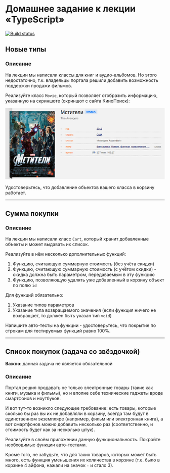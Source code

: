 # Домашнее задание к лекции «TypeScript»

[![Build status](https://ci.appveyor.com/api/projects/status/gnhl3nmle5f4tg6x?svg=true)](https://ci.appveyor.com/project/darknessdizi/javascript-12-typescript)

## Новые типы

### Описание

На лекции мы написали классы для книг и аудио-альбомов. Но этого недостаточно, т.к. владельцы портала решили добавить возможность поддержки продажи фильмов.

Реализуйте класс `Movie`, который позволяет отобразить информацию, указанную на скриншоте (скриншот с сайта КиноПоиск):

![](pic/avengers.png)

Удостоверьтесь, что добавление объектов вашего класса в корзину работает.

---

## Сумма покупки

### Описание

На лекции мы написали класс `Cart`, который хранит добавленные объекты и может выдавать их список.

Реализуйте в нём несколько дополнительных функций:
1. Функцию, считающую суммарную стоимость (без учёта скидки)
1. Функцию, считающую суммарную стоимость (с учётом скидки) - скидка должна быть параметром, передаваемым в эту функцию
1. Функцию, позволяющую удалять уже добавленный в корзину объект по полю `id`

Для функций обязательно:
1. Указание типов параметров
1. Указание типа возвращаемого значения (если функция ничего не возвращает, то должен быть указан тип `void`)

Напишите авто-тесты на функции - удостоверьтесь, что покрытие по строкам для тестируемых функций равно 100%.

---

## Список покупок (задача со звёздочкой)

**Важно**: данная задача не является обязательной 

### Описание

Портал решил продавать не только электронные товары (такие как книги, музыка и фильмы), но и вполне себе технические гаджеты вроде смартфонов и ноутбуков.

И вот тут-то возникло следующее требование: есть товары, которые сколько бы раз вы их не добавляли в корзину, всегда там будут в единственном экземпляре (например, фильм или электронная книга), а вот смартфонов можно добавить несколько раз (соответственно, и стоимость будет как за несколько штук).

Реализуйте в своём приложении данную функциональность. Покройте необходимые функции авто-тестами.

Кроме того, не забудьте, что для таких товаров, которых может быть много, есть функция уменьшения их количества в корзине (т.е. было в корзине 4 айфона, нажали на значок `-` и стало 3).
